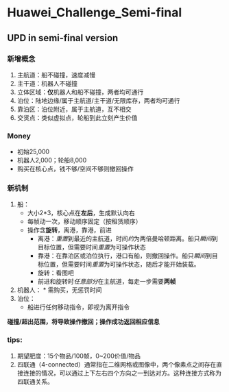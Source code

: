 # Huawei_Challenge_Semi-final

## UPD in semi-final version
### 新增概念
1. 主航道：船不碰撞，速度减慢
2. 主干道：机器人不碰撞
3. 立体区域：**仅**机器人和船不碰撞，两者均可通行
4. 泊位：陆地边缘/属于主航道/主干道/无限库存，两者均可通行
5. 靠泊区：泊位附近，属于主航道，互不相交
6. 交货点：类似虚拟点，轮船到此立刻产生价值

### Money
* 初始25,000
* 机器人2,000；轮船8,000
* 购买在核心点，钱不够/空间不够则撤回操作

### 新机制
1. 船：
     * 大小2*3，核心点在**左后**，生成默认向右
     * 每帧动一次，移动顺序固定（按租赁顺序）
     * 操作含**旋转**，离港，靠港，前进
        * 离港：*重置*到最近的主航道，时间*约*为两倍曼哈顿距离。船只*瞬间*到目标位置，但需要时间*重置*为可操作状态
        * 靠港：在靠泊区或泊位执行，港口有船，则撤回操作。船只*瞬间*到目标位置，但需要时间*重置*为可操作状态，随后才能开始装载。
        * 旋转：看图吧
        * 前进和旋转时*任意部分*在主航道，每走一步需要**两帧**
2. 机器人：
       * 需购买，无惩罚时间
4. 泊位：
     * 船进行任何移动指令，即视为离开指令

**碰撞/超出范围，将导致操作撤回；操作成功返回相应信息**

### tips:
1. 期望肥度：15个物品/100帧，0~200价值/物品
2. 四联通（4-connected）通常指在二维网格或图像中，两个像素点之间存在直接连接的情况，可以通过上下左右四个方向之一到达对方。这种连接方式称为四联通关系。
